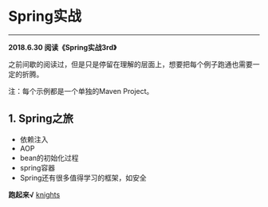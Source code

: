 # Spring实战
---

**2018.6.30 阅读《Spring实战3rd》**

之前间歇的阅读过，但是只是停留在理解的层面上，想要把每个例子跑通也需要一定的折腾。

注：每个示例都是一个单独的Maven Project。
## 1. Spring之旅
* 依赖注入
* AOP
* bean的初始化过程
* spring容器
* Spring还有很多值得学习的框架，如安全

**跑起来√**  [knights](https://github.com/1690296356/SpringinA/tree/master/knights/src/main/java/com/thomas/springinaction/knights)



    